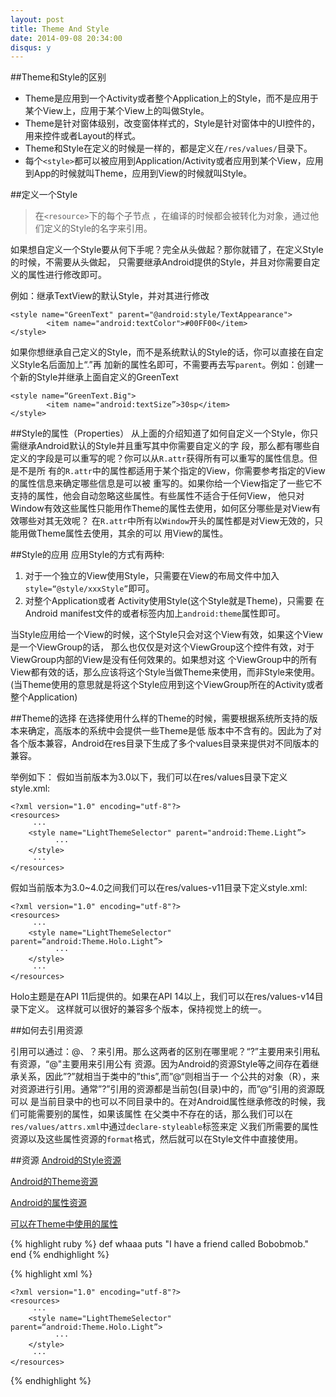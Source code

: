 ```yaml
---
layout: post
title: Theme And Style
date: 2014-09-08 20:34:00
disqus: y
---
```


##Theme和Style的区别
+ Theme是应用到一个Activity或者整个Application上的Style，而不是应用于某个View上，应用于某个View上的叫做Style。
+ Theme是针对窗体级别，改变窗体样式的，Style是针对窗体中的UI控件的，用来控件或者Layout的样式。
+ Theme和Style在定义的时候是一样的，都是定义在`/res/values/`目录下。
+ 每个`<style>`都可以被应用到Application/Activity或者应用到某个View，应用到App的时候就叫Theme，应用到View的时候就叫Style。

##定义一个Style
> 在`<resource>`下的每个子节点 ，在编译的时候都会被转化为对象，通过他们定义的Style的名字来引用。


如果想自定义一个Style要从何下手呢？完全从头做起？那你就错了，在定义Style的时候，不需要从头做起，
只需要继承Android提供的Style，并且对你需要自定义的属性进行修改即可。

例如：继承TextView的默认Style，并对其进行修改

```
<style name="GreenText" parent="@android:style/TextAppearance">
        <item name="android:textColor">#00FF00</item>
</style>

```

如果你想继承自己定义的Style，而不是系统默认的Style的话，你可以直接在自定义Style名后面加上“.”再
加新的属性名即可，不需要再去写`parent`。例如：创建一个新的Style并继承上面自定义的GreenText

```
<style name=“GreenText.Big">
        <item name="android:textSize”>30sp</item>
</style>
```

##Style的属性（Properties）
从上面的介绍知道了如何自定义一个Style，你只需继承Android默认的Style并且重写其中你需要自定义的字
段，那么都有哪些自定义的字段是可以重写的呢？你可以从`R.attr`获得所有可以重写的属性信息。但是不是所
有的`R.attr`中的属性都适用于某个指定的View，你需要参考指定的View的属性信息来确定哪些信息是可以被
重写的。如果你给一个View指定了一些它不支持的属性，他会自动忽略这些属性。有些属性不适合于任何View，
他只对Window有效这些属性只能用作Theme的属性去使用，如何区分哪些是对View有效哪些对其无效呢？
在`R.attr`中所有以`Window`开头的属性都是对View无效的，只能用做Theme属性去使用，其余的可以
用View的属性。

##Style的应用
应用Style的方式有两种:

1. 对于一个独立的View使用Style，只需要在View的布局文件中加入`style=“@style/xxxStyle”`即可。
2. 对整个Application或者 Activity使用Style(这个Style就是Theme)，只需要
在Android manifest文件的<application>或者<activity>标签内加上`android:theme`属性即可。

当Style应用给一个View的时候，这个Style只会对这个View有效，如果这个View是一个ViewGroup的话，
那么也仅仅是对这个ViewGroup这个控件有效，对于ViewGroup内部的View是没有任何效果的。如果想对这
个ViewGroup中的所有View都有效的话，那么应该将这个Style当做Theme来使用，而非Style来使用。
(当Theme使用的意思就是将这个Style应用到这个ViewGroup所在的Activity或者整个Application)

##Theme的选择
在选择使用什么样的Theme的时候，需要根据系统所支持的版本来确定，高版本的系统中会提供一些Theme是低
版本中不含有的。因此为了对各个版本兼容，Android在res目录下生成了多个values目录来提供对不同版本的
兼容。

举例如下：
假如当前版本为3.0以下，我们可以在res/values目录下定义style.xml:

```
<?xml version="1.0" encoding="utf-8"?>
<resources>
     ···
    <style name="LightThemeSelector" parent="android:Theme.Light”>
          ···
    </style>
     ···
</resources>
```

假如当前版本为3.0~4.0之间我们可以在res/values-v11目录下定义style.xml:

```
<?xml version="1.0" encoding="utf-8"?>
<resources>
     ···
    <style name="LightThemeSelector" parent=“android:Theme.Holo.Light”>
          ···
    </style>
     ···
</resources>
```

Holo主题是在API 11后提供的。如果在API 14以上，我们可以在res/values-v14目录下定义。
这样就可以很好的兼容多个版本，保持视觉上的统一。

##如何去引用资源

引用可以通过：@、？来引用。那么这两者的区别在哪里呢？“?”主要用来引用私有资源，“@"主要用来引用公有
资源。因为Android的资源Style等之间存在着继承关系，因此”?”就相当于类中的”this”,而”@“则相当于一
个公共的对象（R），来对资源进行引用。通常”?”引用的资源都是当前包(目录)中的，而”@“引用的资源既可以
是当前目录中的也可以不同目录中的。在对Android属性继承修改的时候，我们可能需要别的属性，如果该属性
在父类中不存在的话，那么我们可以在`res/values/attrs.xml`中通过`declare-styleable`标签来定
义我们所需要的属性资源以及这些属性资源的`format`格式，然后就可以在Style文件中直接使用。

##资源
[Android的Style资源](https://android.googlesource.com/platform/frameworks/base/+/refs/heads/master/core/res/res/values/styles.xml)

[Android的Theme资源](https://android.googlesource.com/platform/frameworks/base/+/refs/heads/master/core/res/res/values/themes.xml)

[Android的属性资源](http://developer.android.com/reference/android/R.attr.html)

[可以在Theme中使用的属性](http://developer.android.com/reference/android/R.styleable.html#Theme)

{% highlight ruby %}
def whaaa
  puts "I have a friend called Bobobmob."
end
{% endhighlight %}


{% highlight xml %}
```
<?xml version="1.0" encoding="utf-8"?>
<resources>
     ···
    <style name="LightThemeSelector" parent=“android:Theme.Holo.Light”>
          ···
    </style>
     ···
</resources>
```
{% endhighlight %}